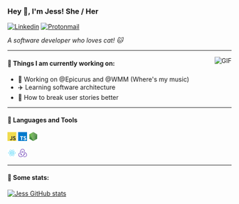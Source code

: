 <h3 title="hehehe"> Hey 👋, I'm Jess! She / Her </h3>

[![Linkedin](https://img.shields.io/badge/-LinkedIn-blue?style=flat&logo=Linkedin&logoColor=white)](https://www.linkedin.com/in/jessica-lima-11811838/)
[![Protonmail](https://img.shields.io/badge/-ProtonMail-blueviolet?style=flat&logo=protonmail&logoColor=white)](mailto:jessica.l.fileto@protonmail.com)

_A software developer who loves cat! 🐱_

----

<img align="right" alt="GIF" src=https://media.giphy.com/media/LmNwrBhejkK9EFP504/giphy.gif>

#### 🌱 Things I am currently working on: 

- 🔭 Working on @Epicurus and @WMM (Where's my music)
- ✈️ Learning software architecture
- 🍔 How to break user stories better

----
#### 🧰 Languages and Tools


<code><img height="20" src="https://raw.githubusercontent.com/github/explore/80688e429a7d4ef2fca1e82350fe8e3517d3494d/topics/javascript/javascript.png"></code>
<code><img height="20" src="https://raw.githubusercontent.com/github/explore/80688e429a7d4ef2fca1e82350fe8e3517d3494d/topics/typescript/typescript.png"></code>
<code><img height="20" src="https://raw.githubusercontent.com/github/explore/80688e429a7d4ef2fca1e82350fe8e3517d3494d/topics/nodejs/nodejs.png"></code>

<code><img height="20" src="https://raw.githubusercontent.com/github/explore/80688e429a7d4ef2fca1e82350fe8e3517d3494d/topics/react/react.png"></code>
<code><img height="20" src="https://raw.githubusercontent.com/github/explore/80688e429a7d4ef2fca1e82350fe8e3517d3494d/topics/redux/redux.png"></code>


----

#### 💙 Some stats:

[![Jess GitHub stats](https://github-readme-stats.vercel.app/api?username=jtlimo&count_private=true&show_icons=true&theme=synthwave
)](https://github.com/anuraghazra/github-readme-stats)

<!-- [![Jess wakatime stats](https://github-readme-stats.vercel.app/api/wakatime?username=jtlimo)](https://github.com/anuraghazra/github-readme-stats) -->
